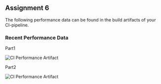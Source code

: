 
## Assignment 6
The following performance data can be found in the build artifacts of your CI-pipeline.

### Recent Performance Data
Part1

![CI Performance Artifact](../-/jobs/artifacts/main/raw/assignment6/src/perf_data1.svg?job=Assignment6-Q1)

Part2

![CI Performance Artifact](../-/jobs/artifacts/main/raw/assignment6/src/perf_data2.svg?job=Assignment6-Q2)
